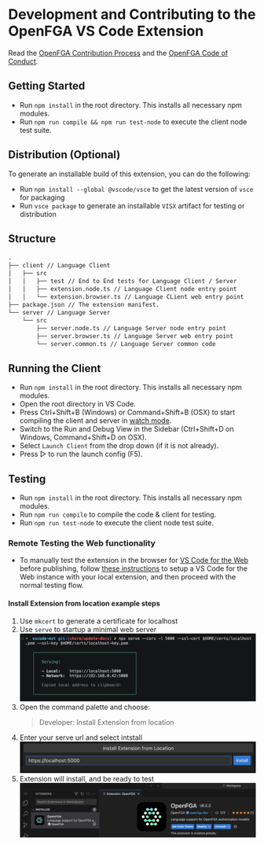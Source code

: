# Development and Contributing to the OpenFGA VS Code Extension

Read the [OpenFGA Contribution Process](https://github.com/openfga/.github/blob/main/CONTRIBUTING.md) and the [OpenFGA Code of Conduct](https://github.com/openfga/.github/blob/main/CODE_OF_CONDUCT.md).

## Getting Started

- Run `npm install` in the root directory. This installs all necessary npm modules.
- Run `npm run compile && npm run test-node` to execute the client node test suite.

## Distribution (Optional)

To generate an installable build of this extension, you can do the following:

- Run `npm install --global @vscode/vsce` to get the latest version of `vsce` for packaging
- Run `vsce package` to generate an installable `VISX` artifact for testing or distribution

## Structure

```
.
├── client // Language Client
│   ├── src
│   │   ├── test // End to End tests for Language Client / Server
│   │   ├── extension.node.ts // Language Client node entry point
│   │   └── extension.browser.ts // Language CLient web entry point
├── package.json // The extension manifest.
└── server // Language Server
    └── src
        ├── server.node.ts // Language Server node entry point
        ├── server.browser.ts // Language Server web entry point
        └── server.common.ts // Language Server common code
```

## Running the Client

- Run `npm install` in the root directory. This installs all necessary npm modules.
- Open the root directory in VS Code.
- Press Ctrl+Shift+B (Windows) or Command+Shift+B (OSX) to start compiling the client and server in [watch mode](https://code.visualstudio.com/docs/editor/tasks#:~:text=The%20first%20entry%20executes,the%20HelloWorld.js%20file.).
- Switch to the Run and Debug View in the Sidebar (Ctrl+Shift+D on Windows, Command+Shift+D on OSX).
- Select `Launch Client` from the drop down (if it is not already).
- Press ▷ to run the launch config (F5).

## Testing

- Run `npm install` in the root directory. This installs all necessary npm modules.
- Run `npm run compile` to compile the code & client for testing.
- Run `npm run test-node` to execute the client node test suite.

### Remote Testing the Web functionality

- To manually test the extension in the browser for [VS Code for the Web](https://vscode.dev/) before publishing, follow [these instructions](https://code.visualstudio.com/api/extension-guides/web-extensions#test-your-web-extension-in-vscode.dev) to setup a VS Code for the Web instance with your local extension, and then proceed with the normal testing flow.

#### Install Extension from location example steps

1. Use `mkcert` to generate a certificate for localhost
2. Use `serve` to startup a minimal web server
   ![Using serve as a websever](images/serve.png)
3. Open the command palette and choose:
   > Developer: Install Extension from location
4. Enter your serve url and select intstall
   ![Install extension from location](images/install-location.png)
5. Extension will install, and be ready to test
   ![Installed extension](images/installed-extension.png)
